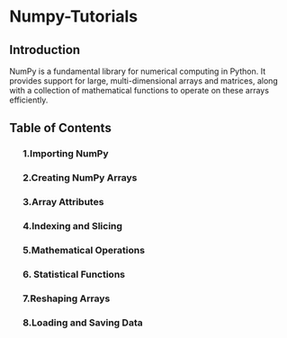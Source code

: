# Numpy-Tutorials

<h2>Introduction</h2>
    <p>NumPy is a fundamental library for numerical computing in Python. It provides support for large, multi-dimensional arrays and matrices, along with a collection of mathematical functions to operate on these arrays efficiently.</p>

<h2>Table of Contents</h3>
 <ol> 
   <h3>1.Importing NumPy</h3>
      <h3>2.Creating NumPy Arrays</h3>
      <h3>3.Array Attributes</h3>
      <h3>4.Indexing and Slicing</h3>
      <h3>5.Mathematical Operations</h3>
      <h3>6. Statistical Functions</h3>
      <h3>7.Reshaping Arrays</h3>
      <h3>8.Loading and Saving Data</h3>
 </ol>
     
